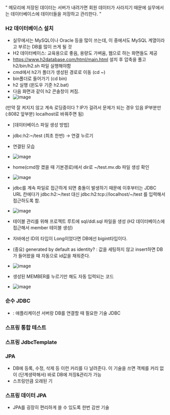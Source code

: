 " 메모리에 저장된 데이터는 서버가 내려가면 회원 데이터가 사라지기 때문에 실무에서는 데이터베이스에 데이터들을 저장하고 관리한다. "

### H2 데이터베이스 설치
- 실무에서는 MySQL이나 Oracle 등을 많이 쓰는데, 이 중에서도 MySQL 계열이라고 부르는 DB를 많이 쓰게 될 것
- H2 데이터베이스: 교육용으로 좋음, 용량도 가벼움, 웹으로 하는 화면들도 제공
- https://www.h2database.com/html/main.html 설치 후 압축을 풀고 h2/bin/h2.sh 파일 실행해야함
- cmd에서 h2가 폴더가 생성된 경로로 이동 (cd ~)
- bin폴더로 들어가기 (cd bin)
- h2 실행 (윈도우 기준 h2.bat)
- 다음 화면과 같이 h2 콘솔창이 켜짐.
- ![image](https://github.com/bestofGE/JavaSpring/assets/82525776/d27b802c-13a5-4494-a492-e2c6fa81b1ea)


 (만약 잘 켜지지 않고 계속 로딩중이다 ? IP가 걸려서 문제가 되는 경우 있음 IP부분만(:8082 앞부분) localhost로 바꿔주면 됨)
- [데이터베이스 파일 생성 방법]
- jdbc:h2:~/test (최초 한번)  -> 연결 누르기
- 연결된 모습
- ![image](https://github.com/bestofGE/JavaSpring/assets/82525776/4ac343ee-fddd-409e-aaa8-c3365c88323c)
- home(cmd창 켰을 때 기본경로)에서 dir로 ~/test.mv.db 파일 생성 확인
- ![image](https://github.com/bestofGE/JavaSpring/assets/82525776/798c6c3c-c3c6-46d4-94ab-aa3a3be2b061)

- jdbc를 계속 파일로 접근하게 되면 충돌이 발생하기 때문에 이후부터는
  JDBC URL 칸에다가 jdbc:h2:~/test 대신 jdbc:h2:tcp://localhost/~/test 를 입력해서 접근하도록 함.
- ![image](https://github.com/bestofGE/JavaSpring/assets/82525776/71d7b3a9-dce7-49fd-aa63-b6675df7d619)
- 테이블 관리를 위해 프로젝트 루트에 sql/ddl.sql 파일을 생성 (H2 데이터베이스에 접근해서 member 테이블 생성)
- 자바에선 ID의 타입이 Long이었다면 DB에선 bigint타입이다.
- (중요) generated by default as identity?
   : 값을 세팅하지 않고 insert하면 DB가 들어왔을 때 자동으로 id값을 채워준다.
- ![image](https://github.com/bestofGE/JavaSpring/assets/82525776/60768423-752d-4297-a4db-a0d77f50b544)

- 생성된 MEMBER를 누르기만 해도 자동 입력되는 코드
- ![image](https://github.com/bestofGE/JavaSpring/assets/82525776/53cbd14a-4691-4182-9be0-1021805c847e)


### 순수 JDBC
- : 애플리케이션 서버랑 DB를 연결할 때 필요한 기술 JDBC
### 스프링 통합 테스트
### 스프링 JdbcTemplate
### JPA 
- DB에 등록, 수정, 삭제 등 이런 커리를 다 날려준다. 이 기술을 쓰면 객체를 커리 없이 (단계생략해서) 바로 DB에 저장&관리가 가능
- 스프링만큼 오래된 기
### 스프링 데이터 JPA
- JPA를 굉장히 편리하게 쓸 수 있도록 한번 감싼 기술
